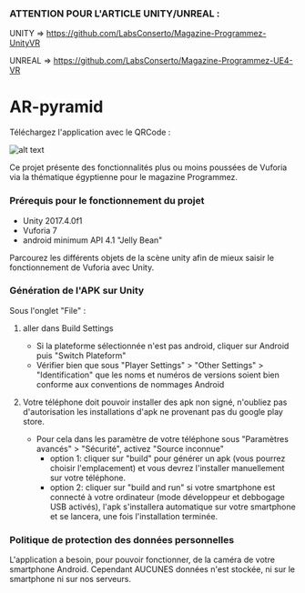 ### ATTENTION POUR L'ARTICLE UNITY/UNREAL :

UNITY => https://github.com/LabsConserto/Magazine-Programmez-UnityVR

UNREAL => https://github.com/LabsConserto/Magazine-Programmez-UE4-VR

# AR-pyramid

Téléchargez l'application avec le QRCode :

![alt text](https://image.noelshack.com/fichiers/2018/26/7/1530455319-frame.png)

Ce projet présente des fonctionnalités plus ou moins poussées de Vuforia via la thématique égyptienne pour le magazine Programmez.

### Prérequis pour le fonctionnement du projet 

- Unity 2017.4.0f1 
- Vuforia 7
- android minimum API 4.1 "Jelly Bean"

Parcourez les différents objets de la scène unity afin de mieux saisir 
le fonctionnement de Vuforia avec Unity.

### Génération de l'APK sur Unity 

Sous l'onglet "File" :
1. aller dans Build Settings
	  - Si la plateforme sélectionnée n'est pas android, cliquer sur Android puis "Switch Plateform"
	  - Vérifier bien que sous "Player Settings" > "Other Settings" > "Identification" que les noms et numéros de versions soient bien conforme aux conventions de nommages Android

2. Votre téléphone doit pouvoir installer des apk non signé, n'oubliez pas d'autorisation les installations d'apk ne provenant pas du google play store. 
	- Pour cela dans les paramètre de votre téléphone sous "Paramètres avancés" > "Sécurité", activez "Source inconnue"
	   - option 1: cliquer sur "build" pour générer un apk (vous pourrez choisir l'emplacement) et vous devrez l'installer manuellement sur votre téléphone.
	   - option 2: cliquer sur "build and run" si votre smartphone est connecté à votre ordinateur (mode développeur et debbogage USB activés), l'apk s'installera automatique sur votre smartphone et se lancera, une fois l'installation terminée.
     
### Politique de protection des données personnelles

L'application a besoin, pour pouvoir fonctionner, de la caméra de votre smartphone Android. 
Cependant AUCUNES données n'est stockée, ni sur le smartphone ni sur nos serveurs.

